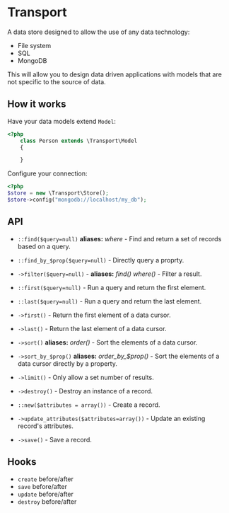 # Transport

A data store designed to allow the use of any data technology:

 - File system
 - SQL
 - MongoDB
 
This will allow you to design data driven applications with models that are not specific to the source of data.

## How it works

Have your data models extend `Model`:

```php
<?php
	class Person extends \Transport\Model
	{

	}
```

Configure your connection:

```php
<?php
$store = new \Transport\Store();
$store->config("mongodb://localhost/my_db");
```

## API

 - `::find($query=null)` __aliases:__ _where_ - Find and return a set of records based on a query.
 
 - `::find_by_$prop($query=null)` - Directly query a proprty.
 
 - `->filter($query=null)` - __aliases:__ _find()_ _where()_ - Filter a result.
 
 - `::first($query=null)` - Run a query and return the first element.
 
 - `::last($query=null)` - Run a query and return the last element.
 
 - `->first()` - Return the first element of a data cursor.
 
 - `->last()` - Return the last element of a data cursor.
 
 - `->sort()` __aliases:__ _order()_ - Sort the elements of a data cursor.
 
 - `->sort_by_$prop()` __aliases:__ _order_by\_$prop()_ - Sort the elements of a data cursor directly by a property.
 
 - `->limit()` - Only allow a set number of results.
 
 - `->destroy()` - Destroy an instance of a record.
 
 - `::new($attributes = array())` - Create a record.
 
 - `->update_attributes($attributes=array())` - Update an existing record's attributes.
 
 - `->save()` - Save a record. 
 
 
## Hooks

- `create` before/after
- `save` before/after
- `update` before/after
- `destroy` before/after
 